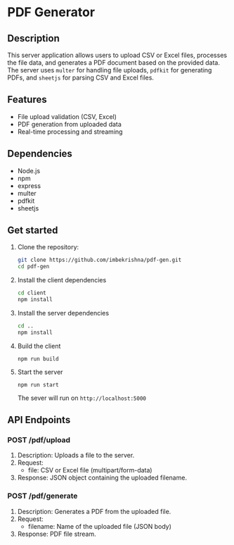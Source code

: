 # PDF Generator

## Description

This server application allows users to upload CSV or Excel files, processes the file data, and generates a PDF document based on the provided data. The server uses `multer` for handling file uploads, `pdfkit` for generating PDFs, and `sheetjs` for parsing CSV and Excel files.

## Features

- File upload validation (CSV, Excel)
- PDF generation from uploaded data
- Real-time processing and streaming

## Dependencies

- Node.js
- npm
- express
- multer
- pdfkit
- sheetjs

## Get started

1. Clone the repository:

   ```bash
   git clone https://github.com/imbekrishna/pdf-gen.git
   cd pdf-gen
   ```
2. Install the client dependencies
   
   ```bash
   cd client
   npm install
   ```
3. Install the server dependencies
   ```bash
   cd ..
   npm install
   ```
4. Build the client
   ```
   npm run build
   ```
5. Start the server
   ```
   npm run start
   ```
   The sever will run on `http://localhost:5000`


## API Endpoints

### POST /pdf/upload

  1. Description: Uploads a file to the server.
  2. Request:
      - file: CSV or Excel file (multipart/form-data)
  3. Response: JSON object containing the uploaded filename.

### POST /pdf/generate

  1. Description: Generates a PDF from the uploaded file.
  2. Request:
      - filename: Name of the uploaded file (JSON body)
  3. Response: PDF file stream.